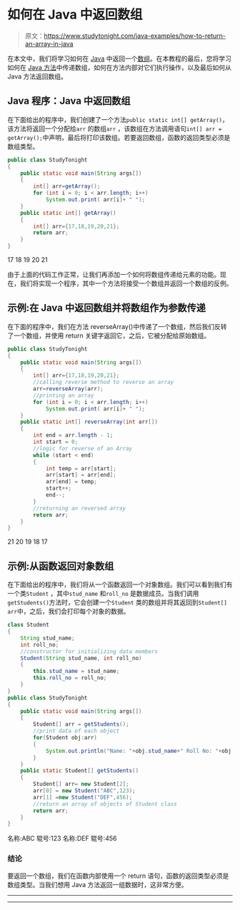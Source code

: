 # 如何在 Java 中返回数组

> 原文：<https://www.studytonight.com/java-examples/how-to-return-an-array-in-java>

在本文中，我们将学习如何在 [Java](https://www.studytonight.com/java/) 中返回一个[数组](https://www.studytonight.com/java/array.php)。在本教程的最后，您将学习如何在 [Java 方法](https://www.studytonight.com/java/methods-in-java.php)中传递数组，如何在方法内部对它们执行操作，以及最后如何从 Java 方法返回数组。

## Java 程序：Java 中返回数组

在下面给出的程序中，我们创建了一个方法`public static int[] getArray()`，该方法将返回一个分配给`arr` 的数组`arr` ，该数组在方法调用语句`int[] arr = getArray();`中声明，最后将打印该数组。若要返回数组，函数的返回类型必须是数组类型。

```java
public class StudyTonight  
{  
	public static void main(String args[])  
	{  
		int[] arr=getArray();           
		for (int i = 0; i < arr.length; i++) 
			System.out.print( arr[i]+ " ");     
	}  
	public static int[] getArray()  
	{  
		int[] arr={17,18,19,20,21};   
		return arr;  
	}  
} 
```

17 18 19 20 21

由于上面的代码工作正常，让我们再添加一个如何将数组传递给元素的功能。现在，我们将实现一个程序，其中一个方法将接受一个数组并返回一个数组的反例。

## 示例:在 Java 中返回数组并将数组作为参数传递

在下面的程序中，我们在方法 reverseArray()中传递了一个数组，然后我们反转了一个数组，并使用 return 关键字返回它，之后，它被分配给原始数组。

```java
public class StudyTonight  
{  
	public static void main(String args[])  
	{  
		int[] arr={17,18,19,20,21};   
		//calling reverse method to reverse an array
		arr=reverseArray(arr); 
		//printing an array
		for (int i = 0; i < arr.length; i++) 
			System.out.print( arr[i]+ " ");     
	}  
	public static int[] reverseArray(int arr[])  
	{  
		int end = arr.length - 1;
		int start = 0;
		//logic for reverse of an Array
		while (start < end)
		{
			int temp = arr[start]; 
			arr[start] = arr[end];
			arr[end] = temp;
			start++;
			end--;
		} 
		//returning an reversed array
		return arr;  
	}  
} 
```

21 20 19 18 17

## 示例:从函数返回对象数组

在下面给出的程序中，我们将从一个函数返回一个对象数组。我们可以看到我们有一个类`Student` ，其中`stud_name` 和`roll_no` 是数据成员。当我们调用`getStudents()`方法时，它会创建一个`Student` 类的数组并将其返回到`Student[] arr`中，之后，我们会打印每个对象的数据。

```java
class Student
{
	String stud_name;
	int roll_no;
	//constructor for initializing data members
	Student(String stud_name, int roll_no)
	{
		this.stud_name = stud_name;
		this.roll_no = roll_no;
	}
}
public class StudyTonight  
{  
	public static void main(String args[])  
	{  
		Student[] arr = getStudents();
		//print data of each object
		for(Student obj:arr)
		{
			System.out.println("Name: "+obj.stud_name+" Roll No: "+obj.roll_no);
		}
	}  
	public static Student[] getStudents()  
	{
		Student[] arr= new Student[2];
		arr[0] = new Student("ABC",123);
		arr[1] =new Student("DEF",456);
		//return an array of objects of Student class
		return arr;		 
	}  
} 
```

名称:ABC 辊号:123
名称:DEF 辊号:456

### 结论

要返回一个数组，我们在函数内部使用一个 return 语句，函数的返回类型必须是数组类型。当我们想用 Java 方法返回一组数据时，这非常方便。

* * *

* * *